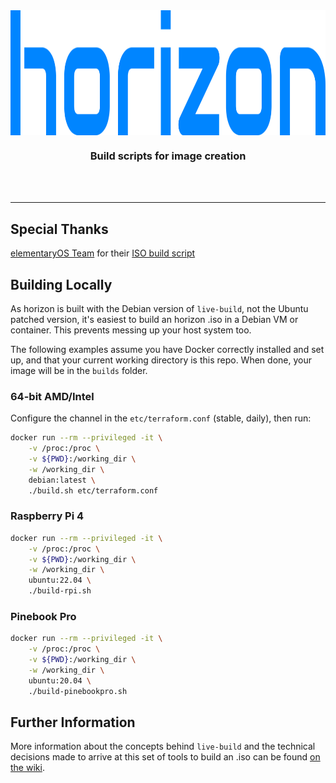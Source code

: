 
<picture>
  <source media="(prefers-color-scheme: dark)" srcset="https://raw.githubusercontent.com/H0rizonPr0ject/horizon/master/.github/horizon.svg">
  <source media="(prefers-color-scheme: light)" srcset="https://raw.githubusercontent.com/H0rizonPr0ject/horizon/master/.github/horizon.svg">
  <img src="https://raw.githubusercontent.com/H0rizonPr0ject/horizon/master/.github/horizon.svg" alt="horizon" align="center" height="200">
</picture>
    </center>
  </a>
  <br>
  <h3 align="center"><center>Build scripts for image creation</center></h3>
  <br>
  <br>
</div>

<p align="center">
<!--  <img src="https://github.com/elementary/os/workflows/stable/badge.svg" alt="Stable">
  <img src="https://github.com/elementary/os/actions/workflows/daily-8.0.yml/badge.svg" alt="Daily 8.0">
  <img src="https://github.com/elementary/os/actions/workflows/daily-arm.yml/badge.svg" alt="Daily ARM"> -->

</p>

---
## Special Thanks
[elementaryOS Team](https://github.com/elementary/) for their [ISO build script](https://github.com/elementary/os/)

## Building Locally

As horizon is built with the Debian version of `live-build`, not the Ubuntu patched version, it's easiest to build an horizon .iso in a Debian VM or container. This prevents messing up your host system too.

The following examples assume you have Docker correctly installed and set up, and that your current working directory is this repo. When done, your image will be in the `builds` folder.

### 64-bit AMD/Intel

Configure the channel in the `etc/terraform.conf` (stable, daily), then run:

```sh
docker run --rm --privileged -it \
    -v /proc:/proc \
    -v ${PWD}:/working_dir \
    -w /working_dir \
    debian:latest \
    ./build.sh etc/terraform.conf
```

### Raspberry Pi 4

```sh
docker run --rm --privileged -it \
    -v /proc:/proc \
    -v ${PWD}:/working_dir \
    -w /working_dir \
    ubuntu:22.04 \
    ./build-rpi.sh
```

### Pinebook Pro

```sh
docker run --rm --privileged -it \
    -v /proc:/proc \
    -v ${PWD}:/working_dir \
    -w /working_dir \
    ubuntu:20.04 \
    ./build-pinebookpro.sh
```

## Further Information

More information about the concepts behind `live-build` and the technical decisions made to arrive at this set of tools to build an .iso can be found [on the wiki](https://github.com/elementary/os/wiki/Building-iso-Images).
